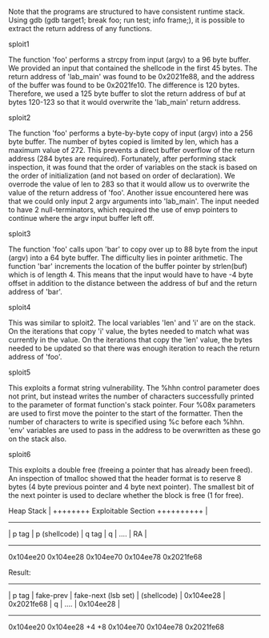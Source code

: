Note that the programs are structured to have consistent runtime stack. Using gdb (gdb target1; break foo; run test; info frame;), it is possible to extract the return address of any functions.

sploit1

The function 'foo' performs a strcpy from input (argv) to a 96 byte buffer. We provided an input that contained the shellcode in the first 45 bytes. The return address of 'lab_main' was found to be 0x2021fe88, and the address of the buffer was found to be 0x2021fe10. The difference is 120 bytes. Therefore, we used a 125 byte buffer to slot the return address of buf at bytes 120-123 so that it would overwrite the 'lab_main' return address.

sploit2

The function 'foo' performs a byte-by-byte copy of input (argv) into a 256 byte buffer. The number of bytes copied is limited by len, which has a maximum value of 272. This prevents a direct buffer overflow of the return address (284 bytes are required). Fortunately, after performing stack inspection, it was found that the order of variables on the stack is based on the order of initialization (and not based on order of declaration). We overrode the value of len to 283 so that it would allow us to overwrite the value of the return address of 'foo'.
Another issue encountered here was that we could only input 2 argv arguments into 'lab_main'. The input needed to have 2 null-terminators, which required the use of envp pointers to continue where the argv input buffer left off.

sploit3

The function 'foo' calls upon 'bar' to copy over up to 88 byte from the input (argv) into a 64 byte buffer. The difficulty lies in pointer arithmetic. The function 'bar' increments the location of the buffer pointer by strlen(buf) which is of length 4. This means that the input would have to have -4 byte offset in addition to the distance between the address of buf and the return address of 'bar'.

sploit4

This was similar to sploit2. The local variables 'len' and 'i' are on the stack. On the iterations that copy 'i' value, the bytes needed to match what was currently in the value. On the iterations that copy the 'len' value, the bytes needed to be updated so that there was enough iteration to reach the return address of 'foo'.

sploit5

This exploits a format string vulnerability. The %hhn control parameter does not print, but instead writes the number of characters successfully printed to the parameter of format function's stack pointer. Four %08x parameters are used to first move the pointer to the start of the formatter. Then the number of characters to write is specified using %c before each %hhn. 'env' variables are used to pass in the address to be overwritten as these go on the stack also.

sploit6

This exploits a double free (freeing a pointer that has already been freed). An inspection of tmalloc showed that the header format is to reserve 8 bytes (4 byte previous pointer and 4 byte next pointer). The smallest bit of the next pointer is used to declare whether the block is free (1 for free). 

Heap                                                           Stack
            | ++++++++ Exploitable Section ++++++++++ |
-------------------------------------------------------         -------------------------------
| p tag     | p (shellcode)         | q tag       | q |   .... | RA        |
-------------------------------------------------------         -------------------------------
0x104ee20   0x104ee28               0x104ee70     0x104ee78               0x2021fe68


Result:
-------------------------------------------------------------------------------------------         --------
| p tag     | fake-prev | fake-next (lsb set) | (shellcode)  | 0x104ee28 | 0x2021fe68 | q |   .... | 0x104ee28 |
-------------------------------------------------------------------------------------------         --------
0x104ee20   0x104ee28   +4                    +8             0x104ee70   0x104ee78                 0x2021fe68
